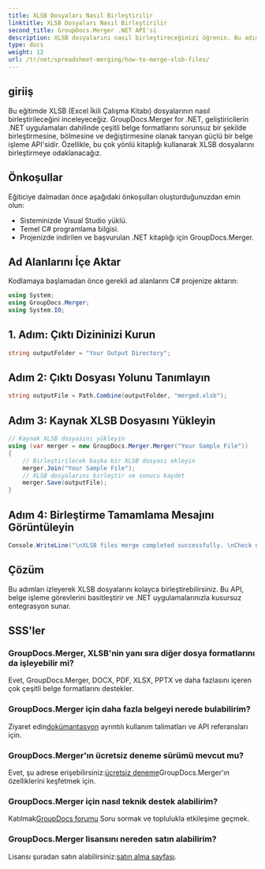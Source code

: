 ```yaml
---
title: XLSB Dosyaları Nasıl Birleştirilir
linktitle: XLSB Dosyaları Nasıl Birleştirilir
second_title: GroupDocs.Merger .NET API'si
description: XLSB dosyalarını nasıl birleştireceğinizi öğrenin. Bu adım adım kılavuz, belge işleme görevlerini basitleştirir.
type: docs
weight: 12
url: /tr/net/spreadsheet-merging/how-to-merge-xlsb-files/
---
```

## giriiş
Bu eğitimde XLSB (Excel İkili Çalışma Kitabı) dosyalarının nasıl birleştirileceğini inceleyeceğiz. GroupDocs.Merger for .NET, geliştiricilerin .NET uygulamaları dahilinde çeşitli belge formatlarını sorunsuz bir şekilde birleştirmesine, bölmesine ve değiştirmesine olanak tanıyan güçlü bir belge işleme API'sidir. Özellikle, bu çok yönlü kitaplığı kullanarak XLSB dosyalarını birleştirmeye odaklanacağız.
## Önkoşullar
Eğiticiye dalmadan önce aşağıdaki önkoşulları oluşturduğunuzdan emin olun:
- Sisteminizde Visual Studio yüklü.
- Temel C# programlama bilgisi.
- Projenizde indirilen ve başvurulan .NET kitaplığı için GroupDocs.Merger.
  

## Ad Alanlarını İçe Aktar
Kodlamaya başlamadan önce gerekli ad alanlarını C# projenize aktarın:
```csharp
using System; 
using GroupDocs.Merger;
using System.IO;
```
## 1. Adım: Çıktı Dizininizi Kurun
```csharp
string outputFolder = "Your Output Directory";
```
## Adım 2: Çıktı Dosyası Yolunu Tanımlayın
```csharp
string outputFile = Path.Combine(outputFolder, "merged.xlsb");
```
## Adım 3: Kaynak XLSB Dosyasını Yükleyin
```csharp
// Kaynak XLSB dosyasını yükleyin
using (var merger = new GroupDocs.Merger.Merger("Your Sample File"))
{
    // Birleştirilecek başka bir XLSB dosyası ekleyin
    merger.Join("Your Sample File");
    // XLSB dosyalarını birleştir ve sonucu kaydet
    merger.Save(outputFile);
}
```
## Adım 4: Birleştirme Tamamlama Mesajını Görüntüleyin
```csharp
Console.WriteLine("\nXLSB files merge completed successfully. \nCheck output in {0}", outputFolder);
```

## Çözüm
Bu adımları izleyerek XLSB dosyalarını kolayca birleştirebilirsiniz. Bu API, belge işleme görevlerini basitleştirir ve .NET uygulamalarınızla kusursuz entegrasyon sunar.

## SSS'ler
### GroupDocs.Merger, XLSB'nin yanı sıra diğer dosya formatlarını da işleyebilir mi?
Evet, GroupDocs.Merger, DOCX, PDF, XLSX, PPTX ve daha fazlasını içeren çok çeşitli belge formatlarını destekler.
### GroupDocs.Merger için daha fazla belgeyi nerede bulabilirim?
 Ziyaret edin[dokümantasyon](https://reference.groupdocs.com/merger/net/) ayrıntılı kullanım talimatları ve API referansları için.
### GroupDocs.Merger'ın ücretsiz deneme sürümü mevcut mu?
 Evet, şu adrese erişebilirsiniz:[ücretsiz deneme](https://releases.groupdocs.com/)GroupDocs.Merger'ın özelliklerini keşfetmek için.
### GroupDocs.Merger için nasıl teknik destek alabilirim?
 Katılmak[GroupDocs forumu](https://forum.groupdocs.com/c/merger/32) Soru sormak ve toplulukla etkileşime geçmek.
### GroupDocs.Merger lisansını nereden satın alabilirim?
 Lisansı şuradan satın alabilirsiniz:[satın alma sayfası](https://purchase.groupdocs.com/buy).